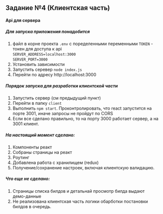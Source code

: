 ## Задание №4 (Клиентская часть)
#### Api для сервера
##### Для запуска приложения понадобится
1. файл в корне проекта `.env` с поределенными переменными 
`TOKEN` - токен для доступа к api <br> 
`SERVER_ADDRESS=localhost:3000`<br>
`SERVER_PORT=3000`
2. Установить зависимости
3. Запустить серевер `node index.js`
4. Перейти по адресу http://localhost:3000

##### Порядок запуска для разработки клиентской части
1. Запустить сервер (см предыдущий пункт)
2. Перейти в папку `client`
3. Выполнить `npm start`. Проконтролировать, что react запустится на порте 3001, иначе запросы не пройдут по CORS
4. Если все сделано правильно, то на порту 3000 работает сервер, а на 3001 клиент.

##### На настоящий момент сделано:
1. Компоненты реакт
2. Собраны страницы на реакт
3. Роутинг
4. Добавлена работа с хранилищем (redux)
5. Получение/сохранение настроек, включая клиентскую валидацию.

##### Что еще не сделано:
1. Страницы списка билдов и детальнай просмотр билда выдают демо-данные
2. Не реализована клиентская часть логики обарботки постановки билдов в очередь.